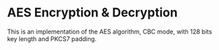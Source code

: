 # AES Encryption & Decryption
This is an implementation of the AES algorithm, CBC mode, with 128 bits key length and PKCS7 padding.
